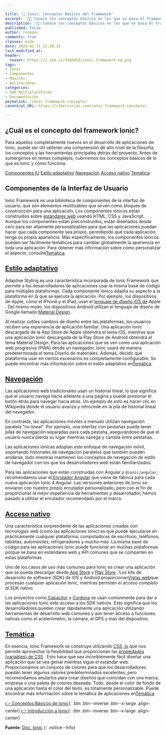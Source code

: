```yaml
---

title: '🚀 Ionic: Conceptos Básicos del Framework'
excerpt: '👩‍🚀 Conoce los conceptos básicos en los que se basa el framework de Ionic; sus metas, su licencia, su CLI, su compatibilidad con otros frameworks y sus novedades.'
description: '👩‍🚀 Conoce los conceptos básicos en los que se basa el framework de Ionic; sus metas, su licencia, su CLI, su compatibilidad con otros frameworks y sus novedades.'
published: false
author: rosepac
comments: true
classes: wide
date: 2020-01-31 11:20:33
last_modified_at: 
header:
  teaser: https://i.ibb.co/3SbbVS3/ionic-framework-og.png
tags:
- Ionic
- Componentes
- Móviles
- Aplicaciones
categories:
- SDK Multiplataforma
- Documentación
permalink: /ionic-framework-concepto/
canonical_URL: https://ciberninjas.com/ionic-framework-concepto/

---
```

<!-- https://ionicframework.com/docs/intro/concepts -->
## ¿Cuál es el concepto del framework Ionic?

Para aquellos completamente nuevos en el desarrollo de aplicaciones de Ionic, puede ser útil obtener una comprensión de alto nivel de la filosofía, los conceptos y las herramientas principales detrás del proyecto. Antes de sumergirnos en temas complejos, cubriremos los conceptos básicos de lo que es Ionic y cómo funciona.

[Componentes IU](/ionic-framework-concepto/#componentes-de-la-interfaz-de-usuario) [Estilo adaptativo](https://ionicframework.com/docs/intro/concepts#adaptive-styling) [Navegación](https://ionicframework.com/docs/intro/concepts#navigation) [Acceso nativo](https://ionicframework.com/docs/intro/concepts#native-access) [Temática](https://ionicframework.com/docs/intro/concepts#theming)

## Componentes de la Interfaz de Usuario

Ionic Framework es una biblioteca de componentes de la interfaz de usuario, que son elementos reutilizables que sirven como bloques de construcción para una aplicación. Los componentes iónicos están construidos sobre [estándares web](https://ionicframework.com/docs/faq/glossary#web-standards) usando HTML, CSS y JavaScript. Aunque los componentes están preconstruidos, están diseñados desde cero para ser altamente personalizables para que las aplicaciones puedan hacer que cada componente sea propio, permitiendo que cada aplicación tenga su propia apariencia. Más específicamente, los componentes iónicos pueden ser fácilmente temáticos para cambiar globalmente la apariencia en toda una aplicación. Para obtener más información sobre cómo personalizar el aspecto, consulte[Temática](https://ionicframework.com/docs/theming/basics).

## [Estilo adaptativo](https://ionicframework.com/docs/intro/concepts#adaptive-styling)

Adaptive Styling es una característica incorporada de Ionic Framework que permite a los desarrolladores de aplicaciones usar la misma base de código para múltiples plataformas. Cada componente iónico adapta su aspecto a la plataforma en la que se ejecuta la aplicación. Por ejemplo, los dispositivos de Apple, como el iPhone y el iPad, usan el [lenguaje de diseño iOS de](https://www.apple.com/ios) Apple . Del mismo modo, los dispositivos Android utilizan el lenguaje de diseño de Google llamado [Material Design](https://material.io/guidelines/) .

Al realizar sutiles cambios de diseño entre las plataformas, los usuarios reciben una experiencia de aplicación familiar. Una aplicación Ionic descargada de la App Store de Apple obtendrá el tema iOS, mientras que una aplicación Ionic descargada de la Play Store de Android obtendrá el tema Material Design. Para las aplicaciones que se ven como una aplicación web progresiva (PWA) desde un navegador, Ionic usará de manera predeterminada el tema Diseño de materiales. Además, decidir qué plataforma usar en ciertos escenarios es completamente configurable. Se puede encontrar más información sobre el estilo adaptativo en[Temática](https://ionicframework.com/docs/theming/basics).

## [Navegación](https://ionicframework.com/docs/intro/concepts#navigation)

Las aplicaciones web tradicionales usan un historial lineal, lo que significa que el usuario navega hacia adelante a una página y puede presionar el botón Atrás para navegar hacia atrás. Un ejemplo de esto es hacer clic en Wikipedia donde el usuario avanza y retrocede en la pila de historial lineal del navegador.

En contraste, las aplicaciones móviles a menudo utilizan navegación paralela "no lineal". Por ejemplo, una interfaz con pestañas puede tener pilas de navegación separadas para cada pestaña, asegurándose de que el usuario nunca pierda su lugar mientras navega y cambia entre pestañas.

Las aplicaciones iónicas adoptan este enfoque de navegación móvil, soportando historiales de navegación paralelos que también pueden anidarse, todo mientras mantienen los conceptos de navegación de estilo de navegador con los que los desarrolladores web están familiarizados.

Para las aplicaciones que están construidas con Angular y `@ionic/angular`, recomendamos usar el[ Enrutador Angular](https://angular.io/guide/router) que viene de fábrica para cada nueva aplicación Ionic 4 Angular. Las versiones anteriores de Ionic se enviaron con nuestro propio enrutador personalizado, pero con el fin de proporcionar la mejor experiencia de herramientas y desarrollador, hemos pasado a utilizar el enrutador recomendado por el marco.

## [Acceso nativo](https://ionicframework.com/docs/intro/concepts#native-access)

Una característica sorprendente de las aplicaciones creadas con tecnologías web (como las aplicaciones Ionic) es que puede ejecutarse en prácticamente cualquier plataforma: computadoras de escritorio, teléfonos, tabletas, automóviles, refrigeradores y mucho más. La misma base de código para las aplicaciones Ionic puede funcionar en muchas plataformas porque se basa en estándares web y API comunes que se comparten en estas plataformas.

Uno de los casos de uso más comunes para Ionic es crear una aplicación que se pueda descargar desde[ App Store](https://www.apple.com/ios/app-store/) y [Play Store](https://play.google.com/) . Los kits de desarrollo de software (SDK) de iOS y Android proporcionan[Vistas web](https://ionicframework.com/docs/building/webview)que procesan cualquier aplicación Ionic, mientras permiten *el* acceso *completo al* SDK nativo.

Los proyectos como[ Capacitor](https://capacitor.ionicframework.com/) y [Cordova](https://cordova.apache.org/) se usan comúnmente para dar a las aplicaciones Ionic este acceso a los SDK nativos. Esto significa que los desarrolladores pueden crear rápidamente una aplicación utilizando herramientas de desarrollo web comunes y aún tener acceso a funciones nativas como el acelerómetro, la cámara, el GPS y más del dispositivo.

## [Temática](https://ionicframework.com/docs/intro/concepts#theming)

En esencia, Ionic Framework se construye utilizando [CSS, lo](https://developer.mozilla.org/en-US/docs/Web/CSS) que nos permite aprovechar la flexibilidad que proporcionan las [propiedades (variables) de CSS](https://developer.mozilla.org/en-US/docs/Web/CSS/Using_CSS_variables) . Esto hace que sea increíblemente fácil diseñar una aplicación que se vea genial mientras sigue el estándar web. Proporcionamos un conjunto de colores para que los desarrolladores puedan tener algunos valores predeterminados excelentes, pero recomendamos anularlos para crear diseños que coincidan con una marca, empresa o una paleta de colores deseada. Todo, desde el color de fondo de una aplicación hasta el color del texto, es totalmente personalizable. Puede encontrar más información sobre la temática de aplicaciones en[Temática](https://ionicframework.com/docs/theming/basics).
<!-- SIGUIENTE PÁGINA: https://ionicframework.com/docs/intro/first-app -->

[👉 Conceptos Básicos de Ionic](/ionic-framework-conceptos/){: .btn .btn--inverse .btn--x-large .align-center}
[👉 Introducción a Ionic](/ionic-4-0-introduccion-ionic-para-todos){: .btn .btn--inverse .btn--x-large .align-center}
  
**Fuente**: [Doc. Ionic](https://ionicframework.com/docs)
{: .notice--info}